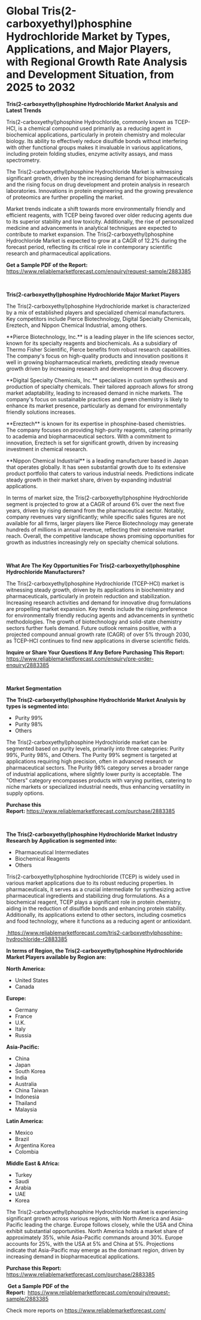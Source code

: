 <p><h1>Global Tris(2-carboxyethyl)phosphine Hydrochloride Market by Types, Applications, and Major Players, with Regional Growth Rate Analysis and Development Situation, from 2025 to 2032</h1></p><p><strong>Tris(2-carboxyethyl)phosphine Hydrochloride Market Analysis and Latest Trends</strong></p>
<p><p>Tris(2-carboxyethyl)phosphine Hydrochloride, commonly known as TCEP-HCl, is a chemical compound used primarily as a reducing agent in biochemical applications, particularly in protein chemistry and molecular biology. Its ability to effectively reduce disulfide bonds without interfering with other functional groups makes it invaluable in various applications, including protein folding studies, enzyme activity assays, and mass spectrometry.</p><p>The Tris(2-carboxyethyl)phosphine Hydrochloride Market is witnessing significant growth, driven by the increasing demand for biopharmaceuticals and the rising focus on drug development and protein analysis in research laboratories. Innovations in protein engineering and the growing prevalence of proteomics are further propelling the market. </p><p>Market trends indicate a shift towards more environmentally friendly and efficient reagents, with TCEP being favored over older reducing agents due to its superior stability and low toxicity. Additionally, the rise of personalized medicine and advancements in analytical techniques are expected to contribute to market expansion. The Tris(2-carboxyethyl)phosphine Hydrochloride Market is expected to grow at a CAGR of 12.2% during the forecast period, reflecting its critical role in contemporary scientific research and pharmaceutical applications.</p></p>
<p><strong>Get a Sample PDF of the Report:&nbsp;</strong> <a href="https://www.reliablemarketforecast.com/enquiry/request-sample/2883385?utm_campaign=3203&utm_medium=2&utm_source=Github&utm_content=ia&utm_term=13032025&utm_id=tris2-carboxyethylphosphine-hydrochloride">https://www.reliablemarketforecast.com/enquiry/request-sample/2883385</a></p>
<p>&nbsp;</p>
<p><strong>Tris(2-carboxyethyl)phosphine Hydrochloride Major Market Players</strong></p>
<p><p>The Tris(2-carboxyethyl)phosphine Hydrochloride market is characterized by a mix of established players and specialized chemical manufacturers. Key competitors include Pierce Biotechnology, Digital Specialty Chemicals, Ereztech, and Nippon Chemical Industrial, among others.</p><p>**Pierce Biotechnology, Inc.** is a leading player in the life sciences sector, known for its specialty reagents and biochemicals. As a subsidiary of Thermo Fisher Scientific, Pierce benefits from robust research capabilities. The company's focus on high-quality products and innovation positions it well in growing biopharmaceutical markets, predicting steady revenue growth driven by increasing research and development in drug discovery.</p><p>**Digital Specialty Chemicals, Inc.** specializes in custom synthesis and production of specialty chemicals. Their tailored approach allows for strong market adaptability, leading to increased demand in niche markets. The company's focus on sustainable practices and green chemistry is likely to enhance its market presence, particularly as demand for environmentally friendly solutions increases.</p><p>**Ereztech** is known for its expertise in phosphine-based chemistries. The company focuses on providing high-purity reagents, catering primarily to academia and biopharmaceutical sectors. With a commitment to innovation, Ereztech is set for significant growth, driven by increasing investment in chemical research.</p><p>**Nippon Chemical Industrial** is a leading manufacturer based in Japan that operates globally. It has seen substantial growth due to its extensive product portfolio that caters to various industrial needs. Predictions indicate steady growth in their market share, driven by expanding industrial applications.</p><p>In terms of market size, the Tris(2-carboxyethyl)phosphine Hydrochloride segment is projected to grow at a CAGR of around 6% over the next five years, driven by rising demand from the pharmaceutical sector. Notably, company revenues vary significantly; while specific sales figures are not available for all firms, larger players like Pierce Biotechnology may generate hundreds of millions in annual revenue, reflecting their extensive market reach. Overall, the competitive landscape shows promising opportunities for growth as industries increasingly rely on specialty chemical solutions.</p></p>
<p>&nbsp;</p>
<p><strong>What Are The Key Opportunities For Tris(2-carboxyethyl)phosphine Hydrochloride Manufacturers?</strong></p>
<p><p>The Tris(2-carboxyethyl)phosphine Hydrochloride (TCEP-HCl) market is witnessing steady growth, driven by its applications in biochemistry and pharmaceuticals, particularly in protein reduction and stabilization. Increasing research activities and demand for innovative drug formulations are propelling market expansion. Key trends include the rising preference for environmentally friendly reducing agents and advancements in synthetic methodologies. The growth of biotechnology and solid-state chemistry sectors further fuels demand. Future outlook remains positive, with a projected compound annual growth rate (CAGR) of over 5% through 2030, as TCEP-HCl continues to find new applications in diverse scientific fields.</p></p>
<p><strong>Inquire or Share Your Questions If Any Before Purchasing This Report:</strong> <a href="https://www.reliablemarketforecast.com/enquiry/pre-order-enquiry/2883385?utm_campaign=3203&utm_medium=2&utm_source=Github&utm_content=ia&utm_term=13032025&utm_id=tris2-carboxyethylphosphine-hydrochloride">https://www.reliablemarketforecast.com/enquiry/pre-order-enquiry/2883385</a></p>
<p>&nbsp;</p>
<p><strong>Market Segmentation</strong></p>
<p><strong>The Tris(2-carboxyethyl)phosphine Hydrochloride Market Analysis by types is segmented into:</strong></p>
<p><ul><li>Purity 99%</li><li>Purity 98%</li><li>Others</li></ul></p>
<p><p>The Tris(2-carboxyethyl)phosphine Hydrochloride market can be segmented based on purity levels, primarily into three categories: Purity 99%, Purity 98%, and Others. The Purity 99% segment is targeted at applications requiring high precision, often in advanced research or pharmaceutical sectors. The Purity 98% category serves a broader range of industrial applications, where slightly lower purity is acceptable. The "Others" category encompasses products with varying purities, catering to niche markets or specialized industrial needs, thus enhancing versatility in supply options.</p></p>
<p><strong>Purchase this Report:&nbsp;</strong><a href="https://www.reliablemarketforecast.com/purchase/2883385?utm_campaign=3203&utm_medium=2&utm_source=Github&utm_content=ia&utm_term=13032025&utm_id=tris2-carboxyethylphosphine-hydrochloride">https://www.reliablemarketforecast.com/purchase/2883385</a></p>
<p>&nbsp;</p>
<p><strong>The Tris(2-carboxyethyl)phosphine Hydrochloride Market Industry Research by Application is segmented into:</strong></p>
<p><ul><li>Pharmaceutical Intermediates</li><li>Biochemical Reagents</li><li>Others</li></ul></p>
<p><p>Tris(2-carboxyethyl)phosphine hydrochloride (TCEP) is widely used in various market applications due to its robust reducing properties. In pharmaceuticals, it serves as a crucial intermediate for synthesizing active pharmaceutical ingredients and stabilizing drug formulations. As a biochemical reagent, TCEP plays a significant role in protein chemistry, aiding in the reduction of disulfide bonds and enhancing protein stability. Additionally, its applications extend to other sectors, including cosmetics and food technology, where it functions as a reducing agent or antioxidant.</p></p>
<p><a href="https://www.reliablemarketforecast.com/tris2-carboxyethylphosphine-hydrochloride-r2883385?utm_campaign=3203&utm_medium=2&utm_source=Github&utm_content=ia&utm_term=13032025&utm_id=tris2-carboxyethylphosphine-hydrochloride">&nbsp;https://www.reliablemarketforecast.com/tris2-carboxyethylphosphine-hydrochloride-r2883385</a></p>
<p><strong>In terms of Region, the Tris(2-carboxyethyl)phosphine Hydrochloride Market Players available by Region are:</strong></p>
<p>
    <p> <strong> North America: </strong>
        <ul>
            <li>United States</li>
            <li>Canada</li>
        </ul>
        </p> 
    <p> <strong> Europe: </strong>
        <ul>
            <li>Germany</li>
            <li>France</li>
            <li>U.K.</li>
            <li>Italy</li>
            <li>Russia</li>
        </ul>
        </p> 
    <p> <strong> Asia-Pacific: </strong>
        <ul>
            <li>China</li>
            <li>Japan</li>
            <li>South Korea</li>
            <li>India</li>
            <li>Australia</li>
            <li>China Taiwan</li>
            <li>Indonesia</li>
            <li>Thailand</li>
            <li>Malaysia</li>
        </ul>
        </p> 
    <p> <strong> Latin America: </strong>
        <ul>
            <li>Mexico</li>
            <li>Brazil</li>
            <li>Argentina Korea</li>
            <li>Colombia</li>
        </ul>
        </p> 
    <p> <strong> Middle East & Africa: </strong>
        <ul>
            <li>Turkey</li>
            <li>Saudi</li>
            <li>Arabia</li>
            <li>UAE</li>
            <li>Korea</li>
        </ul>
    </p>
    </p>
<p><p>The Tris(2-carboxyethyl)phosphine Hydrochloride market is experiencing significant growth across various regions, with North America and Asia-Pacific leading the charge. Europe follows closely, while the USA and China exhibit substantial opportunities. North America holds a market share of approximately 35%, while Asia-Pacific commands around 30%. Europe accounts for 25%, with the USA at 5% and China at 5%. Projections indicate that Asia-Pacific may emerge as the dominant region, driven by increasing demand in biopharmaceutical applications.</p></p>
<p><strong>Purchase this Report: </strong><a href="https://www.reliablemarketforecast.com/purchase/2883385?utm_campaign=3203&utm_medium=2&utm_source=Github&utm_content=ia&utm_term=13032025&utm_id=tris2-carboxyethylphosphine-hydrochloride">https://www.reliablemarketforecast.com/purchase/2883385</a></p>
<p>&nbsp;<strong>Get a Sample PDF of the Report:&nbsp;&nbsp;</strong><a href="https://www.reliablemarketforecast.com/enquiry/request-sample/2883385?utm_campaign=3203&utm_medium=2&utm_source=Github&utm_content=ia&utm_term=13032025&utm_id=tris2-carboxyethylphosphine-hydrochloride">https://www.reliablemarketforecast.com/enquiry/request-sample/2883385</a></p>
<p><strong></strong></p>
<p>Check more reports on <a href="https://www.reliablemarketforecast.com/?utm_campaign=3203&utm_medium=2&utm_source=Github&utm_content=ia&utm_term=13032025&utm_id=tris2-carboxyethylphosphine-hydrochloride">https://www.reliablemarketforecast.com/</a></p>
